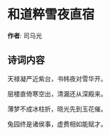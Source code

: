 # 和道粹雪夜直宿

**作者**: 司马光

## 诗词内容

天禄凝严近紫台，书帏夜对雪华开。

层楼直倚寒空出，清漏还从深殿来。

薄梦不成冰柱折，晓光先到玉花催。

兔园终是诸侯事，虚费相如能赋才。

